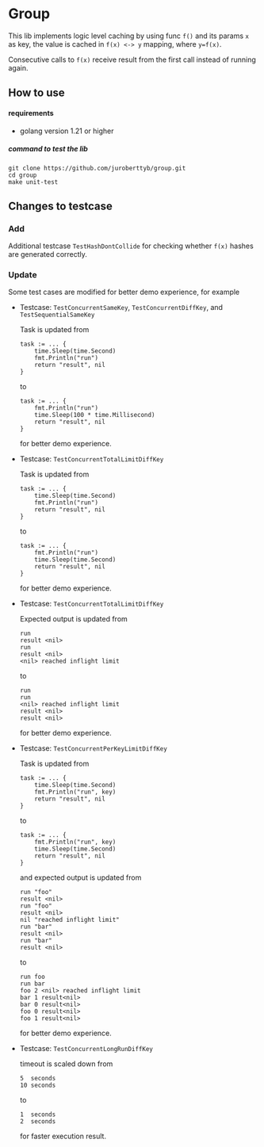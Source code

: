 # Group

This lib implements logic level caching by using func ```f()``` and its params ```x``` as key, the value is cached in ```f(x) <-> y``` mapping, where ```y=f(x)```.

Consecutive calls to ```f(x)``` receive result from the first call instead of running again.

## How to use

#### requirements
- golang version 1.21 or higher

##### command to test the lib
```
git clone https://github.com/juroberttyb/group.git
cd group
make unit-test
```

## Changes to testcase

### Add

Additional testcase ```TestHashDontCollide``` for checking whether ```f(x)``` hashes are generated correctly.

### Update

Some test cases are modified for better demo experience, for example

- Testcase: ```TestConcurrentSameKey```, ```TestConcurrentDiffKey```, and ```TestSequentialSameKey```
    
    Task is updated from

    ```
	task := ... {
		time.Sleep(time.Second)
		fmt.Println("run")
		return "result", nil
	}
    ``` 
    
    to

    ```
	task := ... {
		fmt.Println("run")
		time.Sleep(100 * time.Millisecond)
		return "result", nil
	}
    ```

    for better demo experience.

- Testcase: ```TestConcurrentTotalLimitDiffKey```
    
    Task is updated from

    ```
	task := ... {
		time.Sleep(time.Second)
		fmt.Println("run")
		return "result", nil
	}
    ``` 
    
    to

    ```
	task := ... {
		fmt.Println("run")
		time.Sleep(time.Second)
		return "result", nil
	}
    ```

    for better demo experience.

- Testcase: ```TestConcurrentTotalLimitDiffKey```

  Expected output is updated from

    ```
    run
    result <nil>
    run
    result <nil>
    <nil> reached inflight limit
    ```

    to

    ```
    run
    run
    <nil> reached inflight limit
    result <nil>
    result <nil>
    ```

    for better demo experience.

- Testcase: ```TestConcurrentPerKeyLimitDiffKey```

  Task is updated from

    ```
	task := ... {
        time.Sleep(time.Second)
		fmt.Println("run", key)
		return "result", nil
	}
    ```

  to 

    ```
	task := ... {
		fmt.Println("run", key)
		time.Sleep(time.Second)
		return "result", nil
	}
    ```

  and expected output is updated from

    ```
    run "foo"
    result <nil>
    run "foo"
    result <nil>
    nil "reached inflight limit"
    run "bar"
    result <nil>
    run "bar"
    result <nil>
    ```

    to

    ```
    run foo
    run bar
    foo 2 <nil> reached inflight limit
    bar 1 result<nil>
    bar 0 result<nil>
    foo 0 result<nil>
    foo 1 result<nil>
    ```

    for better demo experience.

- Testcase: ```TestConcurrentLongRunDiffKey```

    timeout is scaled down from

    ```
    5  seconds
    10 seconds
    ```

    to

    ```
    1  seconds
    2  seconds
    ```

    for faster execution result.